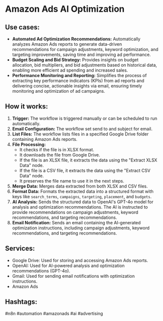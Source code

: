 # Amazon Ads AI Optimization

## Use cases:

- **Automated Ad Optimization Recommendations:** Automatically analyzes Amazon Ads reports to generate data-driven recommendations for campaign adjustments, keyword optimization, and targeting improvements, saving time and improving ad performance.
- **Budget Scaling and Bid Strategy:** Provides insights on budget allocation, bid multipliers, and bid adjustments based on historical data, enabling more efficient ad spending and increased sales.
- **Performance Monitoring and Reporting:** Simplifies the process of extracting key performance indicators (KPIs) from ad reports and delivering concise, actionable insights via email, ensuring timely monitoring and optimization of ad campaigns.

## How it works:

1.  **Trigger:** The workflow is triggered manually or can be scheduled to run automatically.
2.  **Email Configuration:** The workflow set send to and subject for email.
3.  **List Files:** The workflow lists files in a specified Google Drive folder containing Amazon Ads reports.
4.  **File Processing:**
    *   It checks if the file is in XLSX format.
    *   It downloads the file from Google Drive.
    *   If the file is an XLSX file, it extracts the data using the "Extract XLSX Data" node.
    *   If the file is a CSV file, it extracts the data using the "Extract CSV Data" node.
    *   It preserves the file name to use it in the next steps.
5.  **Merge Data:** Merges data extracted from both XLSX and CSV files.
6.  **Format Data:** Formats the extracted data into a structured format with keys like `search_terms`, `campaigns`, `targeting`, `placement`, and `budgets`.
7.  **AI Analysis:** Sends the structured data to OpenAI's GPT-4o model for analysis and optimization recommendations. The AI is instructed to provide recommendations on campaign adjustments, keyword recommendations, and targeting recommendations.
8.  **Email Notification:** Sends an email containing the AI-generated optimization instructions, including campaign adjustments, keyword recommendations, and targeting recommendations.

## Services:

-   Google Drive: Used for storing and accessing Amazon Ads reports.
-   OpenAI: Used for AI-powered analysis and optimization recommendations (GPT-4o).
-   Gmail: Used for sending email notifications with optimization instructions.
-   Amazon Ads

## Hashtags:

#n8n #automation #amazonads #ai #advertising
